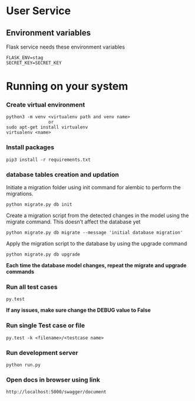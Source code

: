 # User Service

## Environment variables

Flask service needs these environment variables

    FLASK_ENV=stag
    SECRET_KEY=SECRET_KEY


# Running on your system 

### Create virtual environment
    python3 -m venv <virtualenv path and venv name>
                    or
    sudo apt-get install virtualenv
    virtualenv <name>


### Install packages

    pip3 install -r requirements.txt
    
### database tables creation and updation

Initiate a migration folder using init command for alembic to perform the migrations.

    python migrate.py db init
Create a migration script from the detected changes in the model using the migrate command. This doesn’t affect the database yet
    
    python migrate.py db migrate --message 'initial database migration'
Apply the migration script to the database by using the upgrade command

    python migrate.py db upgrade

**Each time the database model changes, repeat the migrate and upgrade commands**

### Run all test cases

    py.test   
**If any issues, make sure change the DEBUG value to False**

### Run single Test case or file
    py.test -k <filename>/<testcase name>
    


### Run development server

    python run.py

### Open docs in browser using link

    http://localhost:5000/swagger/document

